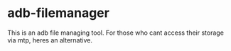 # adb-filemanager
This is an adb file managing tool. For those who cant access their storage via mtp, heres an alternative.
